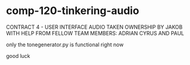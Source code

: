 # comp-120-tinkering-audio

CONTRACT 4 - USER INTERFACE AUDIO
TAKEN OWNERSHIP BY JAKOB
WITH HELP FROM FELLOW TEAM MEMBERS: ADRIAN CYRUS AND PAUL

only the tonegenerator.py is functional right now 

good luck
